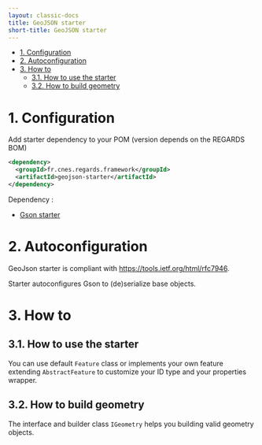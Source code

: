 ```yaml
---
layout: classic-docs
title: GeoJSON starter
short-title: GeoJSON starter
---
```

<!-- START doctoc generated TOC please keep comment here to allow auto update -->
<!-- DON'T EDIT THIS SECTION, INSTEAD RE-RUN doctoc TO UPDATE -->


- [1\. Configuration](#1%5C-configuration)
- [2\. Autoconfiguration](#2%5C-autoconfiguration)
- [3\. How to](#3%5C-how-to)
  - [3.1. How to use the starter](#31-how-to-use-the-starter)
  - [3.2. How to build geometry](#32-how-to-build-geometry)

<!-- END doctoc generated TOC please keep comment here to allow auto update -->

# 1\. Configuration

Add starter dependency to your POM (version depends on the REGARDS BOM)
```xml
<dependency>
  <groupId>fr.cnes.regards.framework</groupId>
  <artifactId>geojson-starter</artifactId>
</dependency>
```

Dependency :
- [Gson starter](/regards-framework/starters/gson-starter/)

# 2\. Autoconfiguration

GeoJson starter is compliant with https://tools.ietf.org/html/rfc7946.

Starter autoconfigures Gson to (de)serialize base objects. 

# 3\. How to

## 3.1. How to use the starter

You can use default `Feature` class or implements your own feature extending `AbstractFeature` to customize your ID type and your properties wrapper.

## 3.2. How to build geometry

The interface and builder class `IGeometry` helps you building valid geometry objects.

